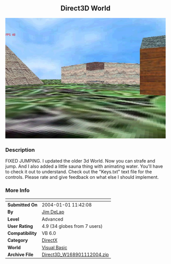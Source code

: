 ﻿<div align="center">

## Direct3D World

<img src="PIC200312312037307092.jpg">
</div>

### Description

FIXED JUMPING. I updated the older 3d World. Now you can strafe and jump. And I also added a little sauna thing with animating water. You'll have to check it out to understand. Check out the "Keys.txt" text file for the controls. Please rate and give feedback on what else I should implement.
 
### More Info
 


<span>             |<span>
---                |---
**Submitted On**   |2004-01-01 11:42:08
**By**             |[Jim DeLap](https://github.com/Planet-Source-Code/PSCIndex/blob/master/ByAuthor/jim-delap.md)
**Level**          |Advanced
**User Rating**    |4.9 (34 globes from 7 users)
**Compatibility**  |VB 6\.0
**Category**       |[DirectX](https://github.com/Planet-Source-Code/PSCIndex/blob/master/ByCategory/directx__1-44.md)
**World**          |[Visual Basic](https://github.com/Planet-Source-Code/PSCIndex/blob/master/ByWorld/visual-basic.md)
**Archive File**   |[Direct3D\_W168901112004\.zip](https://github.com/Planet-Source-Code/jim-delap-direct3d-world__1-50571/archive/master.zip)








